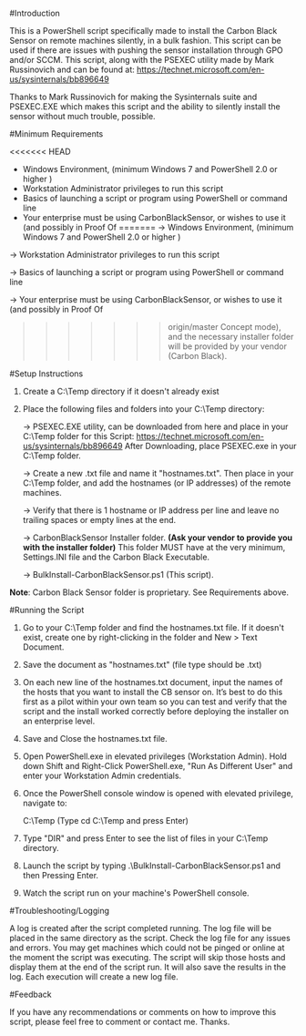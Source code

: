 #Introduction

This is a PowerShell script specifically made to install the Carbon Black Sensor on remote machines silently, in a bulk fashion. This script can be used if there are issues with pushing the sensor installation through GPO and/or SCCM. This script, along with the PSEXEC utility made by Mark Russinovich and can be found at:
https://technet.microsoft.com/en-us/sysinternals/bb896649

Thanks to Mark Russinovich for making the Sysinternals suite and PSEXEC.EXE which makes this script and the ability to silently install the sensor without much trouble, possible.

#Minimum Requirements

<<<<<<< HEAD
- Windows Environment, (minimum Windows 7 and PowerShell 2.0 or higher )
- Workstation Administrator privileges to run this script
- Basics of launching a script or program using PowerShell or command line
- Your enterprise must be using CarbonBlackSensor, or wishes to use it (and possibly in Proof Of
=======
-> Windows Environment, (minimum Windows 7 and PowerShell 2.0 or higher )

-> Workstation Administrator privileges to run this script

-> Basics of launching a script or program using PowerShell or command line

-> Your enterprise must be using CarbonBlackSensor, or wishes to use it (and possibly in Proof Of
>>>>>>> origin/master
Concept mode), and the necessary installer folder will be provided by your vendor (Carbon Black).

#Setup Instructions

1) Create a C:\Temp directory if it  doesn't already exist

2) Place the following files and folders into your C:\Temp directory:

	-> PSEXEC.EXE utility, can be downloaded from here and place in your C:\Temp folder for this
	Script: https://technet.microsoft.com/en-us/sysinternals/bb896649
	After Downloading, place PSEXEC.exe in your C:\Temp folder.
	
	-> Create a new .txt file and name it "hostnames.txt". Then place in your C:\Temp folder, and
	add the hostnames (or IP addresses) of the remote machines.
	
	-> Verify that there is 1 hostname or IP address per line and leave no trailing spaces or empty lines at the end.
	
	-> CarbonBlackSensor Installer folder. **(Ask your vendor to provide you with the installer folder)**
	This folder MUST have at the very minimum, Settings.INI file and the Carbon Black Executable.
	
	-> BulkInstall-CarbonBlackSensor.ps1 (This script).

**Note**: Carbon Black Sensor folder is proprietary. See Requirements above.

#Running the Script

1) Go to your C:\Temp folder and find the hostnames.txt file. If it doesn't exist, create one by right-clicking in the folder and New > Text Document.

2) Save the document as "hostnames.txt" (file type should be .txt)

3) On each new line of the hostnames.txt document, input the names of the hosts that you want to install the CB sensor on. It’s best to do this first as a pilot within your own team so you can test and verify that the script and the install worked correctly before deploying the installer on an enterprise level.

4) Save and Close the hostnames.txt file.

5) Open PowerShell.exe in elevated privileges (Workstation Admin). Hold down Shift and Right-Click PowerShell.exe, "Run As Different User" and enter your Workstation Admin credentials.

6) Once the PowerShell console window is opened with elevated privilege, navigate to:

	C:\Temp (Type cd C:\Temp and press Enter)
	
7) Type "DIR" and press Enter to see the list of files in your C:\Temp directory.

8) Launch the script by typing .\BulkInstall-CarbonBlackSensor.ps1 and then Pressing Enter.

9) Watch the script run on your machine's PowerShell console.

#Troubleshooting/Logging

A log is created after the script completed running. The log file will be placed in the same directory as the script. Check the log file for any issues and errors. You may get machines which could not be pinged or online at the moment the script was executing. The script will skip those hosts and display them at the end of the script run. It will also save the results in the log. Each execution will create a new log file.

#Feedback

If you have any recommendations or comments on how to improve this script, please feel free to comment or contact me. Thanks.

